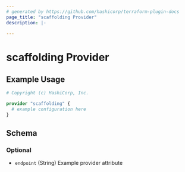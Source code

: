 ```yaml
---
# generated by https://github.com/hashicorp/terraform-plugin-docs
page_title: "scaffolding Provider"
description: |-
  
---
```


# scaffolding Provider



## Example Usage

```terraform
# Copyright (c) HashiCorp, Inc.

provider "scaffolding" {
  # example configuration here
}
```

<!-- schema generated by tfplugindocs -->
## Schema

### Optional

- `endpoint` (String) Example provider attribute
